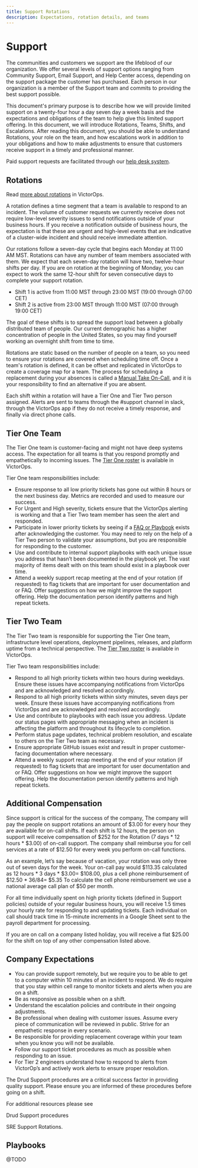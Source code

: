 ```yaml
---
title: Support Rotations
description: Expectations, rotation details, and teams
---
```

# Support
The communities and customers we support are the lifeblood of our organization.  We offer several levels of support options ranging from Community Support, Email Support, and Help Center access, depending on the support package the customer has purchased. Each person in our organization is a member of the Support team and commits to providing the best support possible.

This document's primary purpose is to describe how we will provide limited support on a twenty-four hour a day seven day a week basis and the expectations and obligations of the team to help give this limited support offering.  In this document, we will introduce Rotations, Teams, Shifts, and Escalations.  After reading this document, you should be able to understand Rotations, your role on the team, and how escalations work in addition to your obligations and how to make adjustments to ensure that customers receive support in a timely and professional manner.

Paid support requests are facilitated through our [help desk system](https://support.ddev.com/).

## Rotations

Read [more about rotations](https://help.victorops.com/knowledge-base/rotation-setup/) in VictorOps.

A rotation defines a time segment that a team is available to respond to an incident. The volume of customer requests we currently receive does not require low-level severity issues to send notifications outside of your business hours. If you receive a notification outside of business hours, the expectation is that these are urgent and high-level events that are indicative of a cluster-wide incident and should receive immediate attention.

Our rotations follow a seven-day cycle that begins each Monday at 11:00 AM MST. Rotations can have any number of team members associated with them. We expect that each seven-day rotation will have two, twelve-hour shifts per day. If you are on rotation at the beginning of Monday, you can expect to work the same 12-hour shift for seven consecutive days to complete your support rotation.

- Shift 1 is active from 11:00 MST through 23:00 MST (19:00 through 07:00 CET)
- Shift 2 is active from 23:00 MST through 11:00 MST (07:00 through 19:00 CET)

The goal of these shifts is to spread the support load between a globally distributed team of people. Our current demographic has a higher concentration of people in the United States, so you may find yourself working an overnight shift from time to time.

Rotations are static based on the number of people on a team, so you need to ensure your rotations are covered when scheduling time off.  Once a team's rotation is defined, it can be offset and replicated in VictorOps to create a coverage map for a team. The process for scheduling a replacement during your absences is called a [Manual Take On-Call](https://help.victorops.com/knowledge-base/manual-take-call/), and it is your responsibility to find an alternative if you are absent.

Each shift within a rotation will have a Tier One and Tier Two person assigned. Alerts are sent to teams through the #support channel in slack, through the VictorOps app if they do not receive a timely response, and finally via direct phone calls.

## Tier One Team
The Tier One team is customer-facing and might not have deep systems access. The expectation for all teams is that you respond promptly and empathetically to incoming issues. The [Tier One roster](https://portal.victorops.com/dash/drud-technology#/team/team-AZxxsZnzlkkVmZ8T/users) is available in VictorOps.

Tier One team responsibilities include:
- Ensure response to all low priority tickets has gone out within 8 hours or the next business day. Metrics are recorded and used to measure our success.
- For Urgent and High severity, tickets ensure that the VictorOps alerting is working and that a Tier Two team member has seen the alert and responded.
- Participate in lower priority tickets by seeing if a [FAQ or Playbook](playbooks.md) exists after acknowledging the customer. You may need to rely on the help of a Tier Two person to validate your assumptions, but you are responsible for responding to the customer.
- Use and contribute to internal support playbooks with each unique issue you address that hasn’t been documented in the playbook yet. The vast majority of items dealt with on this team should exist in a playbook over time.
- Attend a weekly support recap meeting at the end of your rotation (if requested) to flag tickets that are important for user documentation and or FAQ. Offer suggestions on how we might improve the support offering.  Help the documentation person identify patterns and high repeat tickets.

## Tier Two Team
The Tier Two team is responsible for supporting the Tier One team, infrastructure level operations, deployment pipelines, releases, and platform uptime from a technical perspective. The [Tier Two roster](https://portal.victorops.com/dash/drud-technology#/team/team-RdGaM2RWFSNUI50i/users) is available in VictorOps.

Tier Two team responsibilities include:
- Respond to all high priority tickets within two hours during weekdays. Ensure these issues have accompanying notifications from VictorOps and are acknowledged and resolved accordingly.
- Respond to all high priority tickets within sixty minutes, seven days per week. Ensure these issues have accompanying notifications from VictorOps and are acknowledged and resolved accordingly.
- Use and contribute to playbooks with each issue you address.
Update our status pages with appropriate messaging when an incident is affecting the platform and throughout its lifecycle to completion.
- Perform status page updates, technical problem resolution, and escalate to others on the Tier Two team as necessary.
- Ensure appropriate GitHub issues exist and result in proper customer-facing documentation where necessary.
- Attend a weekly support recap meeting at the end of your rotation (if requested) to flag tickets that are important for user documentation and or FAQ. Offer suggestions on how we might improve the support offering.  Help the documentation person identify patterns and high repeat tickets.

## Additional Compensation

Since support is critical for the success of the company, The company will pay the people on support rotations an amount of $3.00 for every hour they are available for on-call shifts.  If each shift is 12 hours, the person on support will receive compensation of $252 for the Rotation (7 days * 12 hours * $3.00) of on-call support. The company shall reimburse you for cell services at a rate of $12.50 for every week you perform on-call functions.

As an example, let’s say because of vacation, your rotation was only three out of seven days for the week.  Your on-call pay would $113.35 calculated as 12 hours * 3 days * $3.00= $108.00, plus a cell phone reimbursement of $12.50 * 36/84= $5.35  To calculate the cell phone reimbursement we use a national average call plan of $50 per month.

For all time individually spent on high priority tickets (defined in Support policies) outside of your regular business hours, you will receive 1.5 times your hourly rate for responding to and updating tickets. Each individual on call should track time in 15-minute increments in a Google Sheet sent to the payroll department for processing.

If you are on call on a company listed holiday, you will receive a flat $25.00 for the shift on top of any other compensation listed above.

## Company Expectations

- You can provide support remotely, but we require you to be able to get to a computer within 10 minutes of an incident to respond. We do require that you stay within cell range to monitor tickets and alerts when you are on a shift.
- Be as responsive as possible when on a shift.
- Understand the escalation policies and contribute in their ongoing adjustments.
- Be professional when dealing with customer issues. Assume every piece of communication will be reviewed in public. Strive for an empathetic response in every scenario.
- Be responsible for providing replacement coverage within your team when you know you will not be available.
- Follow our support ticket procedures as much as possible when responding to an issue.
- For Tier 2 engineers understand how to respond to alerts from VictorOp’s and actively work alerts to ensure proper resolution.

The Drud Support procedures are a critical success factor in providing quality support. Please ensure you are informed of these procedures before going on a shift.

For additional resources please see

Drud Support procedures

SRE Support Rotations.

## Playbooks
@TODO